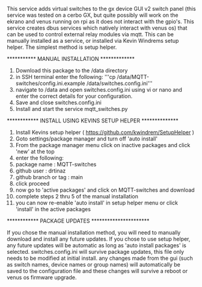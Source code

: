This service adds virtual switches to the gx device GUI v2 switch panel (this service was tested on a cerbo GX, but quite possibly will work on the ekrano and venus running on rpi as it does not interact with the gpio's. This service creates dbus services which natively interact with venus os)
that can be used to control external relay modules via mqtt. 
This can be manually installed as a service, or installed via Kevin Windrems
setup helper. The simplest method is setup helper. 

*********** MANUAL INSTALLATION *************
1. Download this package to the /data directory
3. in SSH terminal enter the following: '''cp /data/MQTT-switches/config.ini.example /data/switches.config.ini'''
4. navigate to /data and open switches.config.ini using vi or nano and enter the correct details for your configuration.
5. Save and close switches.config.ini
6. Install and start the service mqtt_switches.py


************ INSTALL USING KEVINS SETUP HELPER **************
1. Install Kevins setup helper ( https://github.com/kwindrem/SetupHelper )
2. Goto settings/package manager and turn off 'auto install'
3. From the package manager menu click on inactive packages and click 'new' at the top
4. enter the following:
5. package name : MQTT-switches
6. github user : drtinaz
7. github branch or tag : main
8. click proceed
9. now go to 'active packages' and click on MQTT-switches and download
10. complete steps 2 thru 5 of the manual installation
11. you can now re-enable 'auto install' in setup helper menu or click 'install' in the active packages

************ PACKAGE UPDATES **********************

If you chose the manual installation method, you will need to manually download and install any future updates.
If you chose to use setup helper, any future updates will be automatic as long as 'auto install packages' is selected.
switches.config.ini will survive package updates, this file only needs to be modified at initial install.
any changes made from the gui (such as switch names, device names or group names) will automatically be saved to the configuration
file and these changes will survive a reboot or venus os firmware upgrade.
